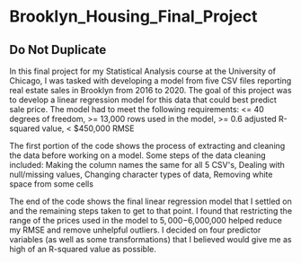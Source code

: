 # Brooklyn_Housing_Final_Project

## Do Not Duplicate

In this final project for my Statistical Analysis course at the University of Chicago, I was tasked with developing a model from five CSV files reporting real estate sales in Brooklyn from 2016 to 2020. The goal of this project was to develop a linear regression model for this data that could best predict sale price. The model had to meet the following requirements:
    <= 40 degrees of freedom, 
    >= 13,000 rows used in the model, 
    >= 0.6 adjusted R-squared value, 
    < $450,000 RMSE

The first portion of the code shows the process of extracting and cleaning the data before working on a model. Some steps of the data cleaning included:
    Making the column names the same for all 5 CSV's, 
    Dealing with null/missing values, 
    Changing character types of data, 
    Removing white space from some cells


The end of the code shows the final linear regression model that I settled on and the remaining steps taken to get to that point. I found that restricting the range of the prices used in the model to $5,000-$6,000,000 helped reduce my RMSE and remove unhelpful outliers. I decided on four predictor variables (as well as some transformations) that I believed would give me as high of an R-squared value as possible.
